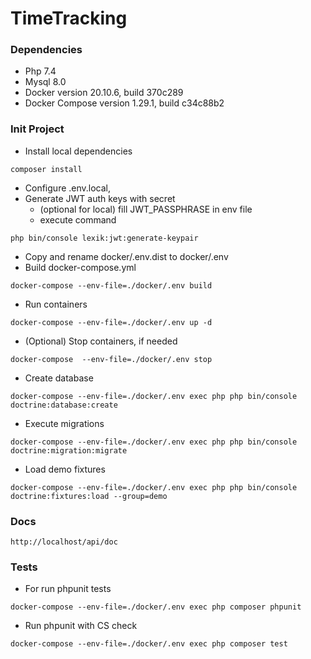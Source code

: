 # TimeTracking

### Dependencies
* Php 7.4 
* Mysql 8.0 
* Docker version 20.10.6, build 370c289 
* Docker Compose version 1.29.1, build c34c88b2

### Init Project

* Install local dependencies
```
composer install
```
* Configure .env.local,
* Generate JWT auth keys with secret
    * (optional for local) fill JWT_PASSPHRASE in env file
    * execute command
```
php bin/console lexik:jwt:generate-keypair
```
* Copy and rename docker/.env.dist to docker/.env
* Build docker-compose.yml
```
docker-compose --env-file=./docker/.env build
```
* Run containers
```
docker-compose --env-file=./docker/.env up -d
```
* (Optional) Stop containers, if needed
```
docker-compose  --env-file=./docker/.env stop
```
* Create database
```
docker-compose --env-file=./docker/.env exec php php bin/console doctrine:database:create
```
* Execute migrations
```
docker-compose --env-file=./docker/.env exec php php bin/console doctrine:migration:migrate
```
* Load demo fixtures
```
docker-compose --env-file=./docker/.env exec php php bin/console doctrine:fixtures:load --group=demo
```

### Docs
```
http://localhost/api/doc
```

### Tests
* For run phpunit tests
```
docker-compose --env-file=./docker/.env exec php composer phpunit
```
* Run phpunit with CS check
```
docker-compose --env-file=./docker/.env exec php composer test
```